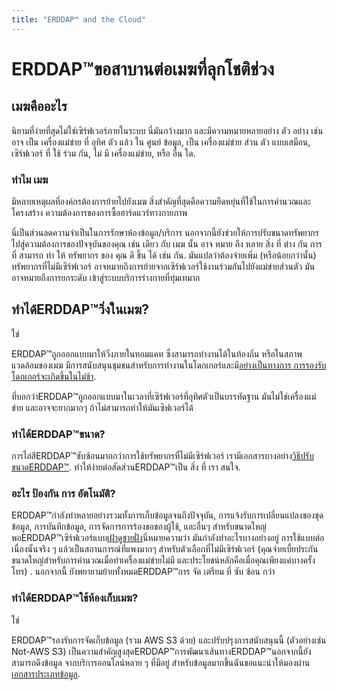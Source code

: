 ```yaml
---
title: "ERDDAP™ and the Cloud"
---
```

# ERDDAP™ขอสาบานต่อเมฆที่ลุกโชติช่วง

## เมฆคืออะไร

นิยามที่ง่ายที่สุดไม่ใช่เซิร์ฟเวอร์ภายในระบบ นี่มันกว้างมาก และมีความหมายหลายอย่าง ตัว อย่าง เช่น อาจ เป็น เครื่องแม่ข่าย ที่ อุทิศ ตัว แล้ว ใน ศูนย์ ข้อมูล, เป็น เครื่องแม่ข่าย ส่วน ตัว แบบเสมือน, เซิร์ฟเวอร์ ที่ ใช้ ร่วม กัน, ไม่ มี เครื่องแม่ข่าย, หรือ อื่น ใด.

### ทําไม เมฆ

มีหลายเหตุผลที่องค์กรต้องการย้ายไปยังเมฆ สิ่งสําคัญที่สุดคือความยืดหยุ่นที่ใช้ในการคํานวณและโครงสร้าง ความต้องการของการซื้อฮาร์ดแวร์ทางกายภาพ

นี่เป็นส่วนลดความจําเป็นในการรักษาห้องข้อมูล/บริการ นอกจากนี้ยังช่วยให้การปรับขนาดทรัพยากร ไปสู่ความต้องการของปัจจุบันของคุณ เช่น เดียว กับ เมฆ นั้น อาจ หมาย ถึง หลาย สิ่ง ที่ ต่าง กัน การ ที่ สามารถ ทํา ให้ ทรัพยากร ของ คุณ ดี ขึ้น ได้ เช่น กัน. มันแปลว่าต้องจ่ายเพิ่ม (หรือน้อยกว่านั้น) ทรัพยากรที่ไม่มีเซิร์ฟเวอร์ อาจหมายถึงการย้ายจากเซิร์ฟเวอร์ใช้งานร่วมกันไปยังแม่ข่ายส่วนตัว มันอาจหมายถึงการยกระดับ เข้าสู่ระบบบริการร่างกายที่ทุ่มเทมาก

## ทําได้ERDDAP™วิ่งในเมฆ?

ใช่

ERDDAP™ถูกออกแบบมาให้วิ่งภายในทอมแคท ซึ่งสามารถทํางานได้ในท้องถิ่น หรือในสภาพแวดล้อมของเมฆ มีการสนับสนุนชุมชนสําหรับการทํางานในโดกเกอร์และมี[อย่างเป็นทางการ การรองรับโดกเกอร์จะเกิดขึ้นในไม่ช้า](https://github.com/ERDDAP/erddap/blob/main/DOCKER.md).

ที่บอกว่าERDDAP™ถูกออกแบบมาในเวลาที่เซิร์ฟเวอร์ที่อุทิศตัวเป็นบรรทัดฐาน มันไม่ใช่เครื่องแม่ข่าย และอาจจะยากมากๆ ถ้าไม่สามารถทําให้มันเซิฟเวอร์ได้

### ทําได้ERDDAP™ขนาด?

การไล่สีERDDAP™ซับซ้อนมากกว่าการใช้ทรัพยากรที่ไม่มีเซิร์ฟเวอร์ เรามีเอกสารบางอย่าง[วิธีปรับขนาดERDDAP™](https://erddap.github.io/docs/server-admin/scaling). ทําให้ง่ายต่อสัดส่วนERDDAP™เป็น สิ่ง ที่ เรา สนใจ.

### อะไร ป้องกัน การ อัตโนมัติ?

ERDDAP™กําลังทําหลายอย่างรวมทั้งการเก็บข้อมูลจนถึงปัจจุบัน, การแจ้งรับการเปลี่ยนแปลงของชุดข้อมูล, การบันทึกข้อมูล, การจัดการการร้องขอของผู้ใช้, และอื่นๆ สําหรับขนาดใหญ่พอERDDAP™เซิร์ฟเวอร์แบบ[เฝ้าดูชายฝั่ง](https://coastwatch.pfeg.noaa.gov/erddap/index.html)นี่หมายความว่า มันกําลังทําอะไรบางอย่างอยู่ การใช้แบบต่อเนื่องนั้นจริง ๆ แล้วเป็นสถานการณ์ที่แพงมากๆ สําหรับตัวเลือกที่ไม่มีเซิร์ฟเวอร์ (คุณจ่ายเบี้ยประกันขนาดใหญ่สําหรับการคํานวณเมื่อทําเครื่องแม่ข่ายไม่มี และประโยชน์หลักคือเมื่อคุณเพียงแค่บางครั้งโทร) . นอกจากนี้ ยังพยายามย้ายทั้งหมดERDDAP™การ จัด เตรียม ที่ ซับ ซ้อน กว่า

### ทําได้ERDDAP™ใช้ห้องเก็บเมฆ?

ใช่

ERDDAP™รองรับการจัดเก็บข้อมูล (รวม AWS S3 ด้วย) และปรับปรุงการสนับสนุนนี้ (ตัวอย่างเช่น Not-AWS S3) เป็นความสําคัญสูงสุดERDDAP™การพัฒนาเส้นทางERDDAP™นอกจากนี้ยังสามารถดึงข้อมูล จากบริการออนไลน์หลาย ๆ ที่มีอยู่ สําหรับข้อมูลมากขึ้นฉันขอแนะนําให้มองผ่าน[เอกสารประเภทข้อมูล](https://erddap.github.io/docs/server-admin/datasets#detailed-descriptions-of-dataset-types).
